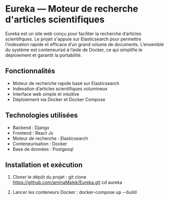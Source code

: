 # Eureka — Moteur de recherche d'articles scientifiques

Eureka est un site web conçu pour faciliter la recherche d’articles scientifiques. Le projet s'appuie sur Elasticsearch pour permettre l’indexation rapide et efficace d’un grand volume de documents. L’ensemble du système est conteneurisé à l’aide de Docker, ce qui simplifie le déploiement et garantit la portabilité.

## Fonctionnalités

- Moteur de recherche rapide basé sur Elasticsearch
- Indexation d’articles scientifiques volumineux
- Interface web simple et intuitive
- Déploiement via Docker et Docker Compose

## Technologies utilisées

- Backend : Django
- Frontend : React Js
- Moteur de recherche : Elasticsearch
- Conteneurisation : Docker
- Base de données : Postgesql

## Installation et exécution

1. Cloner le dépôt du projet :
git clone https://github.com/aminaMalek/Eureka.git
cd aureka

2. Lancer les conteneurs Docker :
docker-compose up --build

